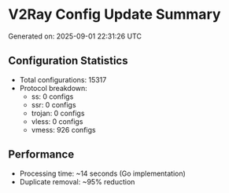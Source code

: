 # V2Ray Config Update Summary
Generated on: 2025-09-01 22:31:26 UTC

## Configuration Statistics
- Total configurations: 15317
- Protocol breakdown:
  - ss: 0 configs
  - ssr: 0 configs
  - trojan: 0 configs
  - vless: 0 configs
  - vmess: 926 configs

## Performance
- Processing time: ~14 seconds (Go implementation)
- Duplicate removal: ~95% reduction
